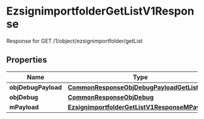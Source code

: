 

# EzsignimportfolderGetListV1Response

Response for GET /1/object/ezsignimportfolder/getList

## Properties

| Name | Type | Description | Notes |
|------------ | ------------- | ------------- | -------------|
|**objDebugPayload** | [**CommonResponseObjDebugPayloadGetList**](CommonResponseObjDebugPayloadGetList.md) |  |  |
|**objDebug** | [**CommonResponseObjDebug**](CommonResponseObjDebug.md) |  |  [optional] |
|**mPayload** | [**EzsignimportfolderGetListV1ResponseMPayload**](EzsignimportfolderGetListV1ResponseMPayload.md) |  |  |



